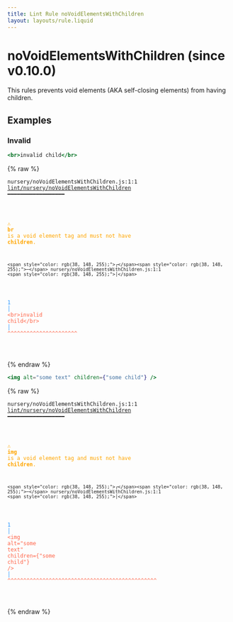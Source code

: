 ```yaml
---
title: Lint Rule noVoidElementsWithChildren
layout: layouts/rule.liquid
---
```


# noVoidElementsWithChildren (since v0.10.0)

This rules prevents void elements (AKA self-closing elements) from having children.

## Examples

### Invalid

```jsx
<br>invalid child</br>
```

{% raw %}<pre class="language-text"><code class="language-text">nursery/noVoidElementsWithChildren.js:1:1 <a href="https://rome.tools/docs/lint/rules/noVoidElementsWithChildren">lint/nursery/noVoidElementsWithChildren</a> ━━━━━━━━━━━━━━━━━━

<strong><span style="color: Orange;">  </span></strong><strong><span style="color: Orange;">⚠</span></strong> <span style="color: Orange;"><strong>br</strong></span><span style="color: Orange;"> is a void element tag and must not have </span><span style="color: Orange;"><strong>children</strong></span><span style="color: Orange;">.</span>
  
    <span style="color: rgb(38, 148, 255);">┌</span><span style="color: rgb(38, 148, 255);">─</span> nursery/noVoidElementsWithChildren.js:1:1
    <span style="color: rgb(38, 148, 255);">│</span>
<span style="color: rgb(38, 148, 255);">  </span><span style="color: rgb(38, 148, 255);">1</span> <span style="color: rgb(38, 148, 255);">│</span> <span style="color: Tomato;">&lt;</span><span style="color: Tomato;">b</span><span style="color: Tomato;">r</span><span style="color: Tomato;">&gt;</span><span style="color: Tomato;">i</span><span style="color: Tomato;">n</span><span style="color: Tomato;">v</span><span style="color: Tomato;">a</span><span style="color: Tomato;">l</span><span style="color: Tomato;">i</span><span style="color: Tomato;">d</span><span style="color: Tomato;"> </span><span style="color: Tomato;">c</span><span style="color: Tomato;">h</span><span style="color: Tomato;">i</span><span style="color: Tomato;">l</span><span style="color: Tomato;">d</span><span style="color: Tomato;">&lt;</span><span style="color: Tomato;">/</span><span style="color: Tomato;">b</span><span style="color: Tomato;">r</span><span style="color: Tomato;">&gt;</span>
    <span style="color: rgb(38, 148, 255);">│</span> <span style="color: Tomato;">^</span><span style="color: Tomato;">^</span><span style="color: Tomato;">^</span><span style="color: Tomato;">^</span><span style="color: Tomato;">^</span><span style="color: Tomato;">^</span><span style="color: Tomato;">^</span><span style="color: Tomato;">^</span><span style="color: Tomato;">^</span><span style="color: Tomato;">^</span><span style="color: Tomato;">^</span><span style="color: Tomato;">^</span><span style="color: Tomato;">^</span><span style="color: Tomato;">^</span><span style="color: Tomato;">^</span><span style="color: Tomato;">^</span><span style="color: Tomato;">^</span><span style="color: Tomato;">^</span><span style="color: Tomato;">^</span><span style="color: Tomato;">^</span><span style="color: Tomato;">^</span><span style="color: Tomato;">^</span>
  
</code></pre>{% endraw %}

```jsx
<img alt="some text" children={"some child"} />
```

{% raw %}<pre class="language-text"><code class="language-text">nursery/noVoidElementsWithChildren.js:1:1 <a href="https://rome.tools/docs/lint/rules/noVoidElementsWithChildren">lint/nursery/noVoidElementsWithChildren</a> ━━━━━━━━━━━━━━━━━━

<strong><span style="color: Orange;">  </span></strong><strong><span style="color: Orange;">⚠</span></strong> <span style="color: Orange;"><strong>img</strong></span><span style="color: Orange;"> is a void element tag and must not have </span><span style="color: Orange;"><strong>children</strong></span><span style="color: Orange;">.</span>
  
    <span style="color: rgb(38, 148, 255);">┌</span><span style="color: rgb(38, 148, 255);">─</span> nursery/noVoidElementsWithChildren.js:1:1
    <span style="color: rgb(38, 148, 255);">│</span>
<span style="color: rgb(38, 148, 255);">  </span><span style="color: rgb(38, 148, 255);">1</span> <span style="color: rgb(38, 148, 255);">│</span> <span style="color: Tomato;">&lt;</span><span style="color: Tomato;">i</span><span style="color: Tomato;">m</span><span style="color: Tomato;">g</span><span style="color: Tomato;"> </span><span style="color: Tomato;">a</span><span style="color: Tomato;">l</span><span style="color: Tomato;">t</span><span style="color: Tomato;">=</span><span style="color: Tomato;">&quot;</span><span style="color: Tomato;">s</span><span style="color: Tomato;">o</span><span style="color: Tomato;">m</span><span style="color: Tomato;">e</span><span style="color: Tomato;"> </span><span style="color: Tomato;">t</span><span style="color: Tomato;">e</span><span style="color: Tomato;">x</span><span style="color: Tomato;">t</span><span style="color: Tomato;">&quot;</span><span style="color: Tomato;"> </span><span style="color: Tomato;">c</span><span style="color: Tomato;">h</span><span style="color: Tomato;">i</span><span style="color: Tomato;">l</span><span style="color: Tomato;">d</span><span style="color: Tomato;">r</span><span style="color: Tomato;">e</span><span style="color: Tomato;">n</span><span style="color: Tomato;">=</span><span style="color: Tomato;">{</span><span style="color: Tomato;">&quot;</span><span style="color: Tomato;">s</span><span style="color: Tomato;">o</span><span style="color: Tomato;">m</span><span style="color: Tomato;">e</span><span style="color: Tomato;"> </span><span style="color: Tomato;">c</span><span style="color: Tomato;">h</span><span style="color: Tomato;">i</span><span style="color: Tomato;">l</span><span style="color: Tomato;">d</span><span style="color: Tomato;">&quot;</span><span style="color: Tomato;">}</span><span style="color: Tomato;"> </span><span style="color: Tomato;">/</span><span style="color: Tomato;">&gt;</span>
    <span style="color: rgb(38, 148, 255);">│</span> <span style="color: Tomato;">^</span><span style="color: Tomato;">^</span><span style="color: Tomato;">^</span><span style="color: Tomato;">^</span><span style="color: Tomato;">^</span><span style="color: Tomato;">^</span><span style="color: Tomato;">^</span><span style="color: Tomato;">^</span><span style="color: Tomato;">^</span><span style="color: Tomato;">^</span><span style="color: Tomato;">^</span><span style="color: Tomato;">^</span><span style="color: Tomato;">^</span><span style="color: Tomato;">^</span><span style="color: Tomato;">^</span><span style="color: Tomato;">^</span><span style="color: Tomato;">^</span><span style="color: Tomato;">^</span><span style="color: Tomato;">^</span><span style="color: Tomato;">^</span><span style="color: Tomato;">^</span><span style="color: Tomato;">^</span><span style="color: Tomato;">^</span><span style="color: Tomato;">^</span><span style="color: Tomato;">^</span><span style="color: Tomato;">^</span><span style="color: Tomato;">^</span><span style="color: Tomato;">^</span><span style="color: Tomato;">^</span><span style="color: Tomato;">^</span><span style="color: Tomato;">^</span><span style="color: Tomato;">^</span><span style="color: Tomato;">^</span><span style="color: Tomato;">^</span><span style="color: Tomato;">^</span><span style="color: Tomato;">^</span><span style="color: Tomato;">^</span><span style="color: Tomato;">^</span><span style="color: Tomato;">^</span><span style="color: Tomato;">^</span><span style="color: Tomato;">^</span><span style="color: Tomato;">^</span><span style="color: Tomato;">^</span><span style="color: Tomato;">^</span><span style="color: Tomato;">^</span><span style="color: Tomato;">^</span><span style="color: Tomato;">^</span>
  
</code></pre>{% endraw %}

